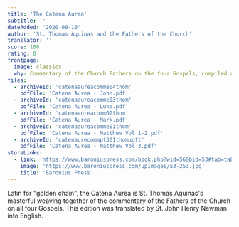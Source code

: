 ```yaml
---
title: 'The Catena Aurea'
subtitle: ''
dateAdded: '2020-09-10'
author: 'St. Thomas Aquinas and the Fathers of the Church'
translator: ''
score: 100
rating: 0
frontpage:
  image: classics
  why: Commentary of the Church Fathers on the four Gospels, compiled and weaved together seamlessly by St. Thomas Aquinas and translated into English by St. John Henry Newman.
files:
  - archiveId: 'catenaaureacomme04thom'
    pdfFile: 'Catena Aurea - John.pdf'
  - archiveId: 'catenaaureacomme03thom'
    pdfFile: 'Catena Aurea - Luke.pdf'
  - archiveId: 'catenaaureacomm02thom'
    pdfFile: 'Catena Aurea - Mark.pdf'
  - archiveId: 'catenaaureacomme01thom'
    pdfFile: 'Catena Aurea - Matthew Vol 1-2.pdf'
  - archiveId: 'catenaurecommpt301thomuoft'
    pdfFile: 'Catena Aurea - Matthew Vol 3.pdf'
storeLinks:
  - link: 'https://www.baroniuspress.com/book.php?wid=56&bid=53#tab=tab-1'
    image: 'https://www.baroniuspress.com/upimages/53-253.jpg'
    title: 'Baronius Press'
---
```


Latin for "golden chain", the Catena Aurea is St. Thomas Aquinas's masterful weaving together of the commentary of the Fathers of the Church on all four Gospels. This edition was translated by St. John Henry Newman into English.
